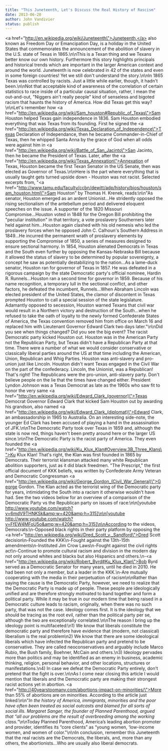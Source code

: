 ```yaml
---
title: "This Juneteenth, Let's Discuss the Real History of Rascism"
date: 2013-06-20
author: John Vandivier
status: publish
---
```


<a href=\"http://en.wikipedia.org/wiki/Juneteenth\">Juneteenth,</a> also known as Freedom Day or Emancipation Day, is a holiday in the United States that commemorates the announcement of the abolition of slavery in the U.S. state of Texas in 1865.\n\nThis is a Texan thing and we Texans better know our own history. Furthermore this story highlights principals and historical trends which are important in the larger American context and around the world. Juneteenth is now celebrated in 42 of the states and even in some foreign countries! Yet we still don't understand the story.\n\nIn 1865 Texas was controlled by racists. Just a little while earlier, though, it hadn't been.\n\nNot that acceptable kind of awareness of the correlation of certain statistics to race inside of a particular causal situation, rather, I mean the out-and-out, \"Niggers ain't really people\" kind of senseless and bigoted racism that haunts the history of America. How did Texas get this way?\n\nLet's remember how <a href=\"http://en.wikipedia.org/wiki/Sam_houston#Republic_of_Texas\">Sam Houston helped Texas gain independence in 1836</a>. Sam Houston embodied everything that was Texas from its founding. First he signed the <a href=\"http://en.wikipedia.org/wiki/Texas_Declaration_of_Independence\">Texas Declaration of Independance</a>, then he became Commander-in-Chief of Texas, then he whipped Santa Anna by the grace of God when all odds were against him in <a href=\"http://en.wikipedia.org/wiki/Battle_of_San_Jacinto\">San Jacinto</a>, then he became the President of Texas. Later, after the <a href=\"http://en.wikipedia.org/wiki/Texas_Annexation\">Annexation of Texas</a>, Houston became the first Texan Senator in the US Senate, then was elected as Governor of Texas.\n\nHere is the part where everything that is usually taught gets turned upside down - Houston was not racist. Selected excerpts from, \"<a href=\"http://www.tamu.edu/faculty/ccbn/dewitt/adp/history/bios/houston/sam_houston.html\">Sam Houston</a>\" by Thomas H. Krenek, reads:\n\n\"As senator, Houston emerged as an ardent Unionist...He stridently opposed the rising sectionalism of the antebellum period and delivered eloquent speeches on the issue. A supporter of the 1820 Missouri Compromise...Houston voted in 1848 for the Oregon Bill prohibiting the \"peculiar institution\" in that territory, a vote proslavery Southerners later held against him...Houston again clashed with his old nemesis who led the proslavery forces when he opposed John C. Calhoun's Southern Address in 1849...He incurred the permanent wrath of proslavery elements by supporting the Compromise of 1850, a series of measures designed to ensure sectional harmony. In 1854, Houston alienated Democrats in Texas and the South even further by opposing the Kansas-Nebraska Bill because it allowed the status of slavery to be determined by popular sovereignty, a concept he saw as potentially destabilizing to the nation...As a lame-duck senator, Houston ran for governor of Texas in 1857. He was defeated in a rigorous campaign by the state Democratic party's official nominee, Hardin R. Runnels...Houston ran a second time for governor in 1859. Because of his name recognition, a temporary lull in the sectional conflict, and other factors, he defeated the incumbent, Runnels...When Abraham Lincoln was elected president of the United States, the clamor of discontent in Texas prompted Houston to call a special session of the state legislature. Adamantly opposed to secession, Houston warned Texans that civil war would result in a Northern victory and destruction of the South...when he refused to take the oath of loyalty to the newly formed Confederate States of America, the Texas convention removed him from office on March 16 and replaced him with Lieutenant Governor Edward Clark two days later.\"\n\nDid you see when things changed? Did you see the big event? The racist Democratic party kicked Houston out. Houston was in the American Party not the Republican Party, but Texas didn't have a Republican Party at that time. There were a number of what we would consider conservative or classically liberal parties around the US at that time including the American, Union, Republican and Whig Parties. Houston was anti-slavery and pro-union just like Lincoln. Houston didn't want Texas engaged in the Civil War on the part of the confederacy. Lincoln, the Unionist, was a Republican! That's right! The Republicans were the pro-union, anti-slavery party. Don't believe people on the lie that the times have changed either. President Lyndon Johnson was a Texas Democrat as late as the 1960s who saw fit to honor the very same <a href=\"http://en.wikipedia.org/wiki/Edward_Clark_(governor)\">Texas Democrat Governor Edward Clark</a> that kicked Sam Houston out by awarding his grandson, also named <a href=\"http://en.wikipedia.org/wiki/Edward_Clark_(diplomat)\">Edward Clark</a>, an ambassadorship in 1965 to Australia. On an interesting side-note, the younger Ed Clark has been accused of playing a hand in the assassination of JFK.\n\nThe Democratic Party took over Texas in 1859 and, although the state is now red, things haven't been pretty around here or the larger US since.\n\nThe Democratic Party is the racist party of America. They even founded the <a href=\"http://en.wikipedia.org/wiki/Ku_Klux_Klan#Overview.3B_Three_Klans\">Ku Klux Klan</a>! That's right, the Klan was first founded in 1865 by Democrats. Their terrorist klansman attacked many white Republican abolition supporters, just as it did black freedmen. \"The Prescript,\" the first official document of KKK beliefs, was written by Confederate Army Veteran and Democratic Congressman <a href=\"http://en.wikipedia.org/wiki/George_Gordon_(Civil_War_General)\">George Gordon</a>. The Klan acted as the terrorist wing of the Democratic party for years, intimidating the South into a racism it otherwise wouldn't have had. See the two videos below for an overview of a comparison of the Democratic Party vs the Republican party on issues of race:\n\n[youtube http://www.youtube.com/watch?v=6mdV9THNKSk&amp;w=420&amp;h=315]\n\n[youtube http://www.youtube.com/watch?v=FfEW4MFoU5o&amp;w=420&amp;h=315]\n\nAccording to the videos, Democrats:\n-Opposed black rights in their party platform by opposing the <a href=\"http://en.wikipedia.org/wiki/Dred_Scott_v._Sandford\">Dred Scott decision</a>\n-Founded the KKK\n-Fought against the 13th-15th amendments\n-Instituted Jim Crow Laws\n-Fought against the civil rights act\n-Continue to promote cultural racism and division in the modern day not only around whites and blacks but also Hispanics and others.\n-<a href=\"http://en.wikipedia.org/wiki/Robert_Byrd#Ku_Klux_Klan\">Bob Byrd</a> served as a Democratic Senator for many years, until he died in 2010. He had been not only a member, but a leader in the KKK.\n-Are mutually cooperating with the media in their perpetuation of racism\n\nRather than saying the cause is the Democratic Party, however, we need to realize that the Democratic Party is made up of people. These people are ideologically unified and are therefore strongly motivated to band together and form a political party. While it may be true in our modern time that being raised in a Democratic culture leads to racism, originally, when there was no such party, that was not the case. Ideology comes first. It is the ideology that we should be tracing as the root evil, rather than the political party per se, although the two are exceptionally correlated.\n\nThe reason I bring up the ideology point is multifaceted:\n1) We know that liberals constitute the democratic party and therefore have evidence that (modern, not classical) liberalism is the real problem\n2) We know that there are some ideological liberals which have infected the Republican party and pretend to be conservative. They are called neoconservatives and arguably include Marco Rubio, the Bush family, Boehner, McCain and others.\n3) Ideology pervades more than politics and may be identified as an enemy in business, academic thinking, religion, personal behavior, and other locations, structures or manifestations.\n4) In case we defeat the Democratic Party entirely, don't pretend that the fight is over.\n\nAs I come near closing this article I would mention that liberals and the Democratic party are making their strongest racist actions yet in abortion. <a href=\"http://40yearstoomany.com/abortions-impact-on-minorities/\">More than 55% of abortions are on minorities</a>. According to the article just linked:\n\n\"<i>In the history of America, immigrants, minorities and the poor have often been treated as social outcasts and blamed for all sorts of social ills. Margaret Sanger, the founder of Planned Parenthood, argued that “all our problems are the result of overbreeding among the working class.”</i>\n\nToday Planned Parenthood, America’s leading abortion promoter and provider, identifies its “core clients” as “young women, ‘low-income women, and women of color.\"\n\nIn conclusion, remember this Juneteenth that the real racists are the Democrats, the liberals, and, more than any others, the abortionists...Who are usually also liberal democrats.